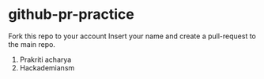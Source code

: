 # github-pr-practice
Fork this repo to your account
Insert your name and create a pull-request to the main repo.

1. Prakriti acharya
2. Hackademiansm